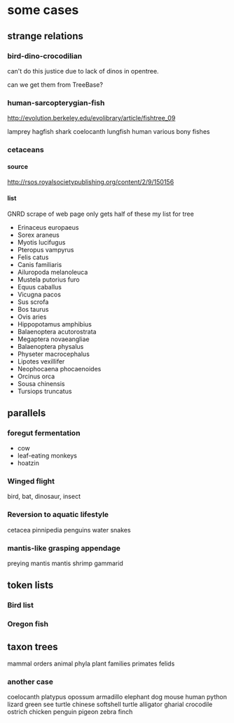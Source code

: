 # some cases

## strange relations

### bird-dino-crocodilian

can't do this justice due to lack of dinos in opentree.  

can we get them from TreeBase? 

### human-sarcopterygian-fish

http://evolution.berkeley.edu/evolibrary/article/fishtree_09

lamprey
hagfish
shark
coelocanth
lungfish
human
various bony fishes

### cetaceans 

#### source 

http://rsos.royalsocietypublishing.org/content/2/9/150156

#### list 

GNRD scrape of web page only gets half of these 
my list for tree

* Erinaceus europaeus
* Sorex araneus
* Myotis lucifugus
* Pteropus vampyrus
* Felis catus
* Canis familiaris
* Ailuropoda melanoleuca
* Mustela putorius furo
* Equus caballus
* Vicugna pacos
* Sus scrofa
* Bos taurus
* Ovis aries
* Hippopotamus amphibius
* Balaenoptera acutorostrata
* Megaptera novaeangliae
* Balaenoptera physalus
* Physeter macrocephalus
* Lipotes vexillifer
* Neophocaena phocaenoides
* Orcinus orca
* Sousa chinensis
* Tursiops truncatus

## parallels

### foregut fermentation 

* cow
* leaf-eating monkeys 
* hoatzin 

### Winged flight

bird, bat, dinosaur, insect

### Reversion to aquatic lifestyle

cetacea
pinnipedia
penguins
water snakes

### mantis-like grasping appendage

preying mantis
mantis shrimp
gammarid 

## token lists 

### Bird list

### Oregon fish 

## taxon trees

mammal orders
animal phyla
plant families
primates 
felids

### another case 

coelocanth
platypus
opossum
armadillo
elephant
dog
mouse
human
python
lizard
green see turtle
chinese softshell turtle
alligator
gharial
crocodile
ostrich
chicken
penguin
pigeon
zebra finch